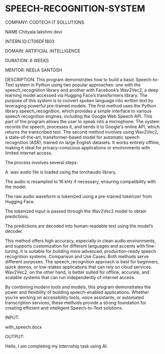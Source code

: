 # SPEECH-RECOGNITION-SYSTEM

COMPANY: CODTECH IT SOLLUTIONS

NAME:Chityala lakshmi devi 

INTERN ID:CT06DF1803 

DOMAIN: ARTIFICIAL INTELLIGENCE

DURATION: 6 WEEKS

MENTOR: NEELA SANTOSH

DESCRIPTION: This program demonstrates how to build a basic Speech-to-Text system in Python using two popular approaches: one with the speech_recognition library and another with Facebook’s Wav2Vec2, a deep learning model accessed via Hugging Face’s transformers library. The purpose of this system is to convert spoken language into written text by leveraging powerful pre-trained models. The first method uses the Python library speech_recognition, which provides a simple interface to various speech recognition engines, including the Google Web Speech API. This part of the program allows the user to speak into a microphone. The system records the speech, processes it, and sends it to Google's online API, which returns the transcribed text. The second method involves using Wav2Vec2, a state-of-the-art, transformer-based model for automatic speech recognition (ASR), trained on large English datasets. It works entirely offline, making it ideal for privacy-conscious applications or environments with limited internet access.

The process involves several steps:

A .wav audio file is loaded using the torchaudio library.

The audio is resampled to 16 kHz if necessary, ensuring compatibility with the model.

The raw audio waveform is tokenized using a pre-trained tokenizer from Hugging Face.

The tokenized input is passed through the Wav2Vec2 model to obtain predictions.

The predictions are decoded into human-readable text using the model’s decoder.

This method offers high accuracy, especially in clean audio environments, and supports customization for different languages and accents with fine-tuning. It is suitable for building more advanced, production-ready speech recognition systems. Comparison and Use Cases: Both methods serve different purposes. The speech_recognition approach is best for beginners, quick demos, or low-stakes applications that can rely on cloud services. Wav2Vec2, on the other hand, is better suited for offline, accurate, and scalable systems that can run independently of internet access.

By combining modern tools and models, this program demonstrates the power and flexibility of building speech-enabled applications. Whether you're working on accessibility tools, voice assistants, or automated transcription services, these methods provide a strong foundation for creating efficient and intelligent Speech-to-Text solutions.

INPUT:

with_speech.docx

OUTPUT:

Hello, I am completing my internship task using AI.
